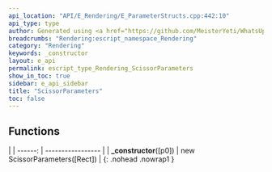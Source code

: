 ```yaml
---
api_location: "API/E_Rendering/E_ParameterStructs.cpp:442:10"
api_type: type
author: Generated using <a href="https://github.com/MeisterYeti/WhatsUpDoc">WhatsUpDoc</a>
breadcrumbs: "Rendering:escript_namespace_Rendering"
category: "Rendering"
keywords: _constructor
layout: e_api
permalink: escript_type_Rendering_ScissorParameters
show_in_toc: true
sidebar: e_api_sidebar
title: "ScissorParameters"
toc: false
---
```


## Functions

|
| ------: | ----------------- |
| **_constructor**([p0]) | new ScissorParameters([Rect]) |
{: .nohead .nowrap1 }
